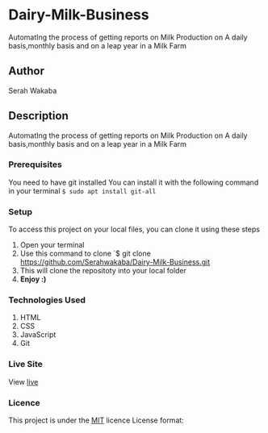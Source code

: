 # Dairy-Milk-Business
AutomatIng the process of getting reports on Milk Production on A daily basis,monthly basis and on a leap year in a Milk Farm
## Author
Serah Wakaba
## Description
AutomatIng the process of getting reports on Milk Production on A daily basis,monthly basis and on a leap year in a Milk Farm
### Prerequisites
You need to have git installed
You can install it with the following command in your terminal
`$ sudo apt install git-all`
### Setup
To access this project on your local files, you can clone it using these steps
1. Open your terminal
1. Use this command to clone `$ git clone https://github.com/Serahwakaba/Dairy-Milk-Business.git
1. This will clone the repositoty into your local folder
1. __Enjoy :)__
### Technologies Used
1. HTML
1. CSS
1. JavaScript
1. Git
### Live Site
View [live](https://Serahwakaba.github.io/Dairy-Milk-Business.git)
### Licence
This project is under the [MIT](LICENSE) licence
License format:
